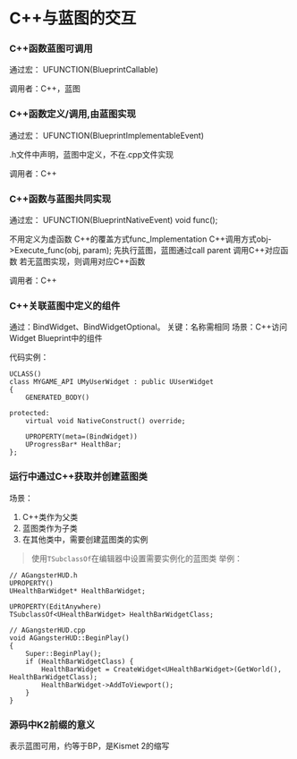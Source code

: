 # C++与蓝图的交互


### C++函数蓝图可调用

通过宏：
UFUNCTION(BlueprintCallable)

调用者：C++，蓝图

### C++函数定义/调用,由蓝图实现


通过宏：
UFUNCTION(BlueprintImplementableEvent)

.h文件中声明，蓝图中定义，不在.cpp文件实现

调用者：C++

### C++函数与蓝图共同实现

通过宏：
UFUNCTION(BlueprintNativeEvent)
void func();

不用定义为虚函数
C++的覆盖方式func_Implementation
C++调用方式obj->Execute_func(obj, param);
先执行蓝图，蓝图通过call parent 调用C++对应函数
若无蓝图实现，则调用对应C++函数

调用者：C++

### C++关联蓝图中定义的组件

通过：BindWidget、BindWidgetOptional。
关键：名称需相同
场景：C++访问Widget Blueprint中的组件

代码实例：
```
UCLASS()
class MYGAME_API UMyUserWidget : public UUserWidget
{
    GENERATED_BODY()

protected:
    virtual void NativeConstruct() override;

    UPROPERTY(meta=(BindWidget))
    UProgressBar* HealthBar;
};
```

### 运行中通过C++获取并创建蓝图类

场景：
1. C++类作为父类
2. 蓝图类作为子类
3. 在其他类中，需要创建蓝图类的实例

> 使用``TSubclassOf``在编辑器中设置需要实例化的蓝图类
举例：
```
// AGangsterHUD.h
UPROPERTY()
UHealthBarWidget* HealthBarWidget;

UPROPERTY(EditAnywhere)
TSubclassOf<UHealthBarWidget> HealthBarWidgetClass;

// AGangsterHUD.cpp
void AGangsterHUD::BeginPlay()
{
	Super::BeginPlay();
	if (HealthBarWidgetClass) {
		HealthBarWidget = CreateWidget<UHealthBarWidget>(GetWorld(), HealthBarWidgetClass);
		HealthBarWidget->AddToViewport();
	}
}
```

### 源码中K2前缀的意义

表示蓝图可用，约等于BP，是Kismet 2的缩写



